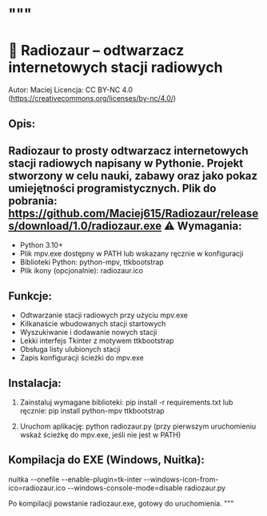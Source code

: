 """
=====================================================
🎵 Radiozaur – odtwarzacz internetowych stacji radiowych
=====================================================

Autor: Maciej
Licencja: CC BY-NC 4.0
(https://creativecommons.org/licenses/by-nc/4.0/)

Opis:
------
Radiozaur to prosty odtwarzacz internetowych stacji radiowych napisany w Pythonie.
Projekt stworzony w celu nauki, zabawy oraz jako pokaz umiejętności programistycznych.
Plik do pobrania:
https://github.com/Maciej615/Radiozaur/releases/download/1.0/radiozaur.exe
⚠ Wymagania:
-------------
- Python 3.10+ 
- Plik mpv.exe dostępny w PATH lub wskazany ręcznie w konfiguracji
- Biblioteki Python: python-mpv, ttkbootstrap
- Plik ikony (opcjonalnie): radiozaur.ico

Funkcje:
--------
- Odtwarzanie stacji radiowych przy użyciu mpv.exe
- Kilkanaście wbudowanych stacji startowych
- Wyszukiwanie i dodawanie nowych stacji
- Lekki interfejs Tkinter z motywem ttkbootstrap
- Obsługa listy ulubionych stacji
- Zapis konfiguracji ścieżki do mpv.exe

Instalacja:
-----------
1. Zainstaluj wymagane biblioteki:
   pip install -r requirements.txt
   lub ręcznie:
   pip install python-mpv ttkbootstrap

2. Uruchom aplikację:
   python radiozaur.py
   (przy pierwszym uruchomieniu wskaż ścieżkę do mpv.exe, jeśli nie jest w PATH)

Kompilacja do EXE (Windows, Nuitka):
-------------------------------------
nuitka --onefile --enable-plugin=tk-inter --windows-icon-from-ico=radiozaur.ico --windows-console-mode=disable radiozaur.py

Po kompilacji powstanie radiozaur.exe, gotowy do uruchomienia.
"""
